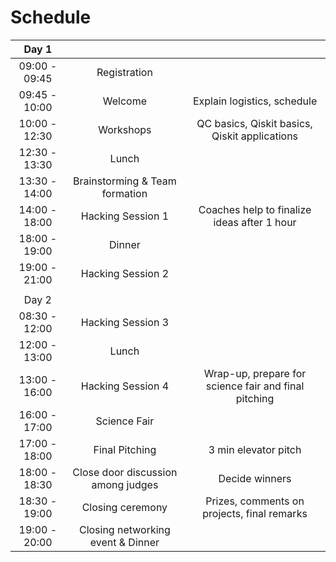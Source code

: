 # Schedule
| Day 1         |                                   |                           |
|:-------------:|:---------------------------------:|:--------------------------------------------------:|
| 09:00 - 09:45 | Registration                      |                           |
| 09:45 - 10:00 | Welcome                           |Explain logistics, schedule|
| 10:00 - 12:30 | Workshops                         |QC basics, Qiskit basics, Qiskit applications       |
| 12:30 - 13:30 | Lunch                             |                           |
| 13:30 - 14:00 | Brainstorming & Team formation    |                           |
| 14:00 - 18:00 | Hacking Session 1                 |Coaches help to finalize ideas after 1 hour         |
| 18:00 - 19:00 | Dinner                            |                           |
| 19:00 - 21:00 | Hacking Session 2                 |                           |
|               |                                   |                           |
| Day 2         |                                   |                           |
| 08:30 - 12:00 | Hacking Session 3                 |                           |
| 12:00 - 13:00 | Lunch                             |                           |
| 13:00 - 16:00 | Hacking Session 4                 |Wrap-up, prepare for science fair and final pitching|
| 16:00 - 17:00 | Science Fair                      |                           |
| 17:00 - 18:00 | Final Pitching                    |3 min elevator pitch       |
| 18:00 - 18:30 | Close door discussion among judges|Decide winners             |
| 18:30 - 19:00 | Closing ceremony                  |Prizes, comments on projects, final remarks         |
| 19:00 - 20:00 | Closing networking event & Dinner |                           |
